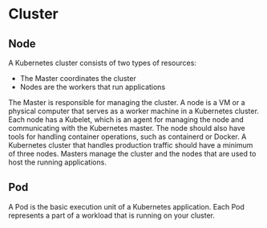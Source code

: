 # Cluster

## Node
A Kubernetes cluster consists of two types of resources:
- The Master coordinates the cluster
- Nodes are the workers that run applications

The Master is responsible for managing the cluster. 
A node is a VM or a physical computer that serves as a worker machine in a Kubernetes cluster. Each node has a Kubelet, which is an agent for managing the node and communicating with the Kubernetes master. The node should also have tools for handling container operations, such as containerd or Docker. A Kubernetes cluster that handles production traffic should have a minimum of three nodes.
Masters manage the cluster and the nodes that are used to host the running applications.

## Pod

A Pod is the basic execution unit of a Kubernetes application. Each Pod represents a part of a workload that is running on your cluster. 